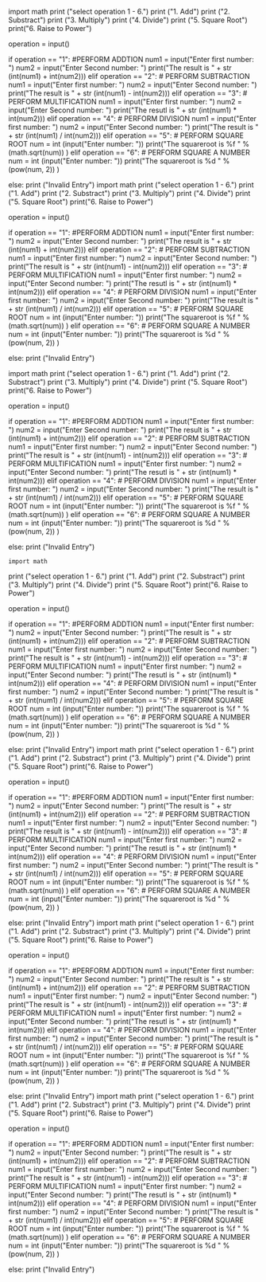import math
print ("select operation 1 - 6.")
print ("1. Add")
print ("2. Substract")
print ("3. Multiply")
print ("4. Divide")
print ("5. Square Root")
print("6. Raise to Power")

operation = input()

if operation == "1": #PERFORM ADDTION
	num1 = input("Enter first number: ")
	num2 = input("Enter Second number: ")
	print("The result is " +  str (int(num1) + int(num2)))
elif operation == "2": # PERFORM SUBTRACTION
	num1 = input("Enter first number: ")
	num2 = input("Enter Second number: ")
	print("The result is " +  str (int(num1) - int(num2)))
elif operation == "3": # PERFORM MULTIFICATION
	num1 = input("Enter first number: ")
	num2 = input("Enter Second number: ")
	print("The resutl is " +  str (int(num1) * int(num2)))
elif operation == "4": # PERFORM DIVISION
	num1 = input("Enter first number: ")
	num2 = input("Enter Second number: ")
	print("The result is " +  str (int(num1) / int(num2)))
elif operation == "5": # PERFORM SQUARE ROOT
	num = int (input("Enter number: "))
	print("The squareroot is %f " %(math.sqrt(num)) )
elif operation == "6": # PERFORM  SQUARE A NUMBER
	num = int (input("Enter number: "))
	print("The squareroot is %d " %(pow(num, 2)) )

else:
	print ("Invalid Entry")
import math
print ("select operation 1 - 6.")
print ("1. Add")
print ("2. Substract")
print ("3. Multiply")
print ("4. Divide")
print ("5. Square Root")
print("6. Raise to Power")

operation = input()

if operation == "1": #PERFORM ADDTION
	num1 = input("Enter first number: ")
	num2 = input("Enter Second number: ")
	print("The result is " +  str (int(num1) + int(num2)))
elif operation == "2": # PERFORM SUBTRACTION
	num1 = input("Enter first number: ")
	num2 = input("Enter Second number: ")
	print("The result is " +  str (int(num1) - int(num2)))
elif operation == "3": # PERFORM MULTIFICATION
	num1 = input("Enter first number: ")
	num2 = input("Enter Second number: ")
	print("The resutl is " +  str (int(num1) * int(num2)))
elif operation == "4": # PERFORM DIVISION
	num1 = input("Enter first number: ")
	num2 = input("Enter Second number: ")
	print("The result is " +  str (int(num1) / int(num2)))
elif operation == "5": # PERFORM SQUARE ROOT
	num = int (input("Enter number: "))
	print("The squareroot is %f " %(math.sqrt(num)) )
elif operation == "6": # PERFORM  SQUARE A NUMBER
	num = int (input("Enter number: "))
	print("The squareroot is %d " %(pow(num, 2)) )

else:
	print ("Invalid Entry")
	
import math
print ("select operation 1 - 6.")
print ("1. Add")
print ("2. Substract")
print ("3. Multiply")
print ("4. Divide")
print ("5. Square Root")
print("6. Raise to Power")

operation = input()

if operation == "1": #PERFORM ADDTION
	num1 = input("Enter first number: ")
	num2 = input("Enter Second number: ")
	print("The result is " +  str (int(num1) + int(num2)))
elif operation == "2": # PERFORM SUBTRACTION
	num1 = input("Enter first number: ")
	num2 = input("Enter Second number: ")
	print("The result is " +  str (int(num1) - int(num2)))
elif operation == "3": # PERFORM MULTIFICATION
	num1 = input("Enter first number: ")
	num2 = input("Enter Second number: ")
	print("The resutl is " +  str (int(num1) * int(num2)))
elif operation == "4": # PERFORM DIVISION
	num1 = input("Enter first number: ")
	num2 = input("Enter Second number: ")
	print("The result is " +  str (int(num1) / int(num2)))
elif operation == "5": # PERFORM SQUARE ROOT
	num = int (input("Enter number: "))
	print("The squareroot is %f " %(math.sqrt(num)) )
elif operation == "6": # PERFORM  SQUARE A NUMBER
	num = int (input("Enter number: "))
	print("The squareroot is %d " %(pow(num, 2)) )

else:
	print ("Invalid Entry")
	
	import math
print ("select operation 1 - 6.")
print ("1. Add")
print ("2. Substract")
print ("3. Multiply")
print ("4. Divide")
print ("5. Square Root")
print("6. Raise to Power")

operation = input()

if operation == "1": #PERFORM ADDTION
	num1 = input("Enter first number: ")
	num2 = input("Enter Second number: ")
	print("The result is " +  str (int(num1) + int(num2)))
elif operation == "2": # PERFORM SUBTRACTION
	num1 = input("Enter first number: ")
	num2 = input("Enter Second number: ")
	print("The result is " +  str (int(num1) - int(num2)))
elif operation == "3": # PERFORM MULTIFICATION
	num1 = input("Enter first number: ")
	num2 = input("Enter Second number: ")
	print("The resutl is " +  str (int(num1) * int(num2)))
elif operation == "4": # PERFORM DIVISION
	num1 = input("Enter first number: ")
	num2 = input("Enter Second number: ")
	print("The result is " +  str (int(num1) / int(num2)))
elif operation == "5": # PERFORM SQUARE ROOT
	num = int (input("Enter number: "))
	print("The squareroot is %f " %(math.sqrt(num)) )
elif operation == "6": # PERFORM  SQUARE A NUMBER
	num = int (input("Enter number: "))
	print("The squareroot is %d " %(pow(num, 2)) )

else:
	print ("Invalid Entry")
	import math
print ("select operation 1 - 6.")
print ("1. Add")
print ("2. Substract")
print ("3. Multiply")
print ("4. Divide")
print ("5. Square Root")
print("6. Raise to Power")

operation = input()

if operation == "1": #PERFORM ADDTION
	num1 = input("Enter first number: ")
	num2 = input("Enter Second number: ")
	print("The result is " +  str (int(num1) + int(num2)))
elif operation == "2": # PERFORM SUBTRACTION
	num1 = input("Enter first number: ")
	num2 = input("Enter Second number: ")
	print("The result is " +  str (int(num1) - int(num2)))
elif operation == "3": # PERFORM MULTIFICATION
	num1 = input("Enter first number: ")
	num2 = input("Enter Second number: ")
	print("The resutl is " +  str (int(num1) * int(num2)))
elif operation == "4": # PERFORM DIVISION
	num1 = input("Enter first number: ")
	num2 = input("Enter Second number: ")
	print("The result is " +  str (int(num1) / int(num2)))
elif operation == "5": # PERFORM SQUARE ROOT
	num = int (input("Enter number: "))
	print("The squareroot is %f " %(math.sqrt(num)) )
elif operation == "6": # PERFORM  SQUARE A NUMBER
	num = int (input("Enter number: "))
	print("The squareroot is %d " %(pow(num, 2)) )

else:
	print ("Invalid Entry")
	import math
print ("select operation 1 - 6.")
print ("1. Add")
print ("2. Substract")
print ("3. Multiply")
print ("4. Divide")
print ("5. Square Root")
print("6. Raise to Power")

operation = input()

if operation == "1": #PERFORM ADDTION
	num1 = input("Enter first number: ")
	num2 = input("Enter Second number: ")
	print("The result is " +  str (int(num1) + int(num2)))
elif operation == "2": # PERFORM SUBTRACTION
	num1 = input("Enter first number: ")
	num2 = input("Enter Second number: ")
	print("The result is " +  str (int(num1) - int(num2)))
elif operation == "3": # PERFORM MULTIFICATION
	num1 = input("Enter first number: ")
	num2 = input("Enter Second number: ")
	print("The resutl is " +  str (int(num1) * int(num2)))
elif operation == "4": # PERFORM DIVISION
	num1 = input("Enter first number: ")
	num2 = input("Enter Second number: ")
	print("The result is " +  str (int(num1) / int(num2)))
elif operation == "5": # PERFORM SQUARE ROOT
	num = int (input("Enter number: "))
	print("The squareroot is %f " %(math.sqrt(num)) )
elif operation == "6": # PERFORM  SQUARE A NUMBER
	num = int (input("Enter number: "))
	print("The squareroot is %d " %(pow(num, 2)) )

else:
	print ("Invalid Entry")
	import math
print ("select operation 1 - 6.")
print ("1. Add")
print ("2. Substract")
print ("3. Multiply")
print ("4. Divide")
print ("5. Square Root")
print("6. Raise to Power")

operation = input()

if operation == "1": #PERFORM ADDTION
	num1 = input("Enter first number: ")
	num2 = input("Enter Second number: ")
	print("The result is " +  str (int(num1) + int(num2)))
elif operation == "2": # PERFORM SUBTRACTION
	num1 = input("Enter first number: ")
	num2 = input("Enter Second number: ")
	print("The result is " +  str (int(num1) - int(num2)))
elif operation == "3": # PERFORM MULTIFICATION
	num1 = input("Enter first number: ")
	num2 = input("Enter Second number: ")
	print("The resutl is " +  str (int(num1) * int(num2)))
elif operation == "4": # PERFORM DIVISION
	num1 = input("Enter first number: ")
	num2 = input("Enter Second number: ")
	print("The result is " +  str (int(num1) / int(num2)))
elif operation == "5": # PERFORM SQUARE ROOT
	num = int (input("Enter number: "))
	print("The squareroot is %f " %(math.sqrt(num)) )
elif operation == "6": # PERFORM  SQUARE A NUMBER
	num = int (input("Enter number: "))
	print("The squareroot is %d " %(pow(num, 2)) )

else:
	print ("Invalid Entry")
		

